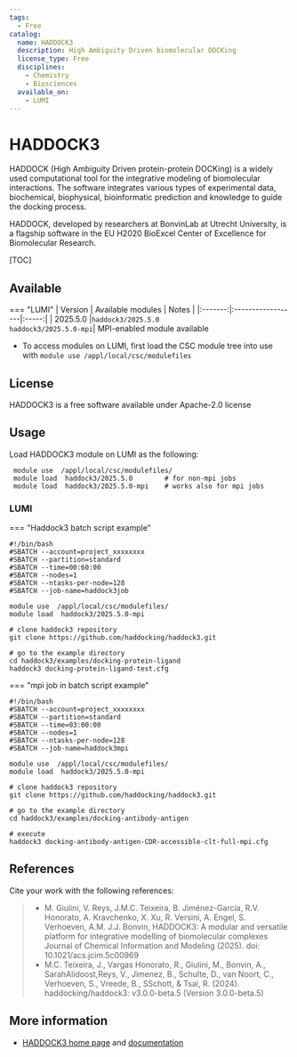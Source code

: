 ```yaml
---
tags:
  - Free
catalog:
  name: HADDOCK3
  description: High Ambiguity Driven biomolecular DOCKing
  license_type: Free
  disciplines:
    - Chemistry
    - Biosciences
  available_on:
    - LUMI
---
```


# HADDOCK3

HADDOCK (High Ambiguity Driven protein-protein DOCKing) is a widely used computational tool for the integrative modeling of biomolecular interactions.  The software integrates various types of experimental data, biochemical, biophysical, bioinformatic prediction and knowledge to guide the docking process.

HADDOCK, developed by researchers at BonvinLab at Utrecht University, is a flagship software in the EU H2020 BioExcel Center of Excellence for Biomolecular Research. 

[TOC]

## Available

=== "LUMI"
    | Version | Available modules | Notes |
    |:-------:|:------------------|:-----:|
    | 2025.5.0   |`haddock3/2025.5.0`<br>`haddock3/2025.5.0-mpi`| MPI-enabled module available
  

- To access modules on LUMI, first load the CSC module tree into use with
  `module use /appl/local/csc/modulefiles`


## License

HADDOCK3 is a free software available under Apache-2.0 license

## Usage

Load HADDOCK3 module  on LUMI as the following:

   ```text
    module use  /appl/local/csc/modulefiles/
    module load  haddock3/2025.5.0        # for non-mpi jobs
    module load  haddock3/2025.5.0-mpi    # works also for mpi jobs

   ```

### LUMI

=== "Haddock3 batch script example"
 
  ```text
#!/bin/bash
#SBATCH --account=project_xxxxxxxx
#SBATCH --partition=standard
#SBATCH --time=00:60:00
#SBATCH --nodes=1
#SBATCH --ntasks-per-node=128
#SBATCH --job-name=haddock3job

module use  /appl/local/csc/modulefiles/
module load  haddock3/2025.5.0-mpi

# clone haddock3 repository
git clone https://github.com/haddocking/haddock3.git

# go to the example directory   
cd haddock3/examples/docking-protein-ligand
haddock3 docking-protein-ligand-test.cfg
  ```

=== "mpi job in batch script example"

  ```text
#!/bin/bash
#SBATCH --account=project_xxxxxxxx
#SBATCH --partition=standard
#SBATCH --time=03:00:00
#SBATCH --nodes=1
#SBATCH --ntasks-per-node=128
#SBATCH --job-name=haddock3mpi

module use  /appl/local/csc/modulefiles/
module load  haddock3/2025.5.0-mpi

# clone haddock3 repository
git clone https://github.com/haddocking/haddock3.git

# go to the example directory
cd haddock3/examples/docking-antibody-antigen

# execute
haddock3 docking-antibody-antigen-CDR-accessible-clt-full-mpi.cfg
  ```

## References

Cite your work with the following references:

> - M. Giulini, V. Reys, J.M.C. Teixeira, B. Jiménez-García, 
    R.V. Honorato, A. Kravchenko, X. Xu, R. Versini, A. Engel, S. Verhoeven, A.M.
    J.J. Bonvin, HADDOCK3: A modular and versatile platform for integrative modelling 
    of biomolecular complexes Journal of Chemical Information and Modeling (2025). doi: 10.1021/acs.jcim.5c00969
> - M.C. Teixeira, J., Vargas Honorato, R., Giulini, M., Bonvin, A., 
    SarahAlidoost,Reys, V., Jimenez, B., Schulte, D., van Noort, C., Verhoeven, S., Vreede, B., SSchott, 
    & Tsai, R. (2024). haddocking/haddock3: v3.0.0-beta.5 (Version 3.0.0-beta.5) 


## More information

- [HADDOCK3 home page](https://www.bonvinlab.org/software/haddock3/) and [documentation](https://www.bonvinlab.org/haddock3-user-manual/)
